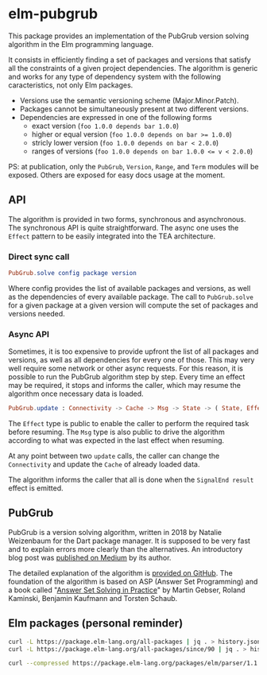 # elm-pubgrub

This package provides an implementation of the PubGrub
version solving algorithm in the Elm programming language.

It consists in efficiently finding a set of packages and versions
that satisfy all the constraints of a given project dependencies.
The algorithm is generic and works for any type of dependency system
with the following caracteristics, not only Elm packages.

 - Versions use the semantic versioning scheme (Major.Minor.Patch).
 - Packages cannot be simultaneously present at two different versions.
 - Dependencies are expressed in one of the following forms
   - exact version (`foo 1.0.0 depends bar 1.0.0`)
   - higher or equal version (`foo 1.0.0 depends on bar >= 1.0.0`)
   - stricly lower version (`foo 1.0.0 depends on bar < 2.0.0`)
   - ranges of versions (`foo 1.0.0 depends on bar 1.0.0 <= v < 2.0.0`)

PS: at publication, only the `PubGrub`, `Version`, `Range`, and `Term`
modules will be exposed.
Others are exposed for easy docs usage at the moment.


## API

The algorithm is provided in two forms, synchronous and asynchronous.
The synchronous API is quite straightforward.
The async one uses the `Effect` pattern to be easily integrated
into the TEA architecture.

### Direct sync call

```elm
PubGrub.solve config package version
```

Where config provides the list of available packages and versions,
as well as the dependencies of every available package.
The call to `PubGrub.solve` for a given package at a given version
will compute the set of packages and versions needed.

### Async API

Sometimes, it is too expensive to provide upfront
the list of all packages and versions,
as well as all dependencies for every one of those.
This may very well require some network or other async requests.
For this reason, it is possible to run the PubGrub algorithm step by step.
Every time an effect may be required, it stops and informs the caller,
which may resume the algorithm once necessary data is loaded.

```elm
PubGrub.update : Connectivity -> Cache -> Msg -> State -> ( State, Effect )
```

The `Effect` type is public to enable the caller to perform
the required task before resuming.
The `Msg` type is also public to drive the algorithm according
to what was expected in the last effect when resuming.

At any point between two `update` calls,
the caller can change the `Connectivity`
and update the `Cache` of already loaded data.

The algorithm informs the caller that all is done
when the `SignalEnd result` effect is emitted.


## PubGrub

PubGrub is a version solving algorithm,
written in 2018 by Natalie Weizenbaum
for the Dart package manager.
It is supposed to be very fast and to explain errors
more clearly than the alternatives.
An introductory blog post was
[published on Medium][medium-pubgrub] by its author.

The detailed explanation of the algorithm is
[provided on GitHub][github-pubgrub].
The foundation of the algorithm is based on ASP (Answer Set Programming)
and a book called
"[Answer Set Solving in Practice][potassco-book]"
by Martin Gebser, Roland Kaminski, Benjamin Kaufmann and Torsten Schaub.

[medium-pubgrub]: https://medium.com/@nex3/pubgrub-2fb6470504f
[github-pubgrub]: https://github.com/dart-lang/pub/blob/master/doc/solver.md
[potassco-book]: https://potassco.org/book/


## Elm packages (personal reminder)

```sh
curl -L https://package.elm-lang.org/all-packages | jq . > history.json
curl -L https://package.elm-lang.org/all-packages/since/90 | jq . > history-since-90.json

curl --compressed https://package.elm-lang.org/packages/elm/parser/1.1.0/elm.json > parser.elm.json
```
